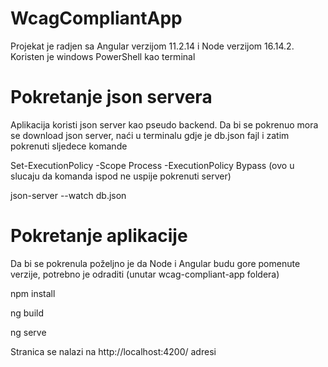 # WcagCompliantApp

Projekat je radjen sa Angular verzijom 11.2.14 i Node verzijom 16.14.2. Koristen je windows PowerShell kao terminal


# Pokretanje json servera

Aplikacija koristi json server kao pseudo backend. Da bi se pokrenuo mora se download json server, naći u terminalu gdje je db.json fajl i zatim pokrenuti sljedece komande


Set-ExecutionPolicy -Scope Process -ExecutionPolicy Bypass  (ovo u slucaju da komanda ispod ne uspije pokrenuti server)

json-server --watch db.json  


# Pokretanje aplikacije

Da bi se pokrenula poželjno je da Node i Angular budu gore pomenute verzije, potrebno je odraditi (unutar wcag-compliant-app foldera)

npm install

ng build

ng serve 


Stranica se nalazi na http://localhost:4200/ adresi